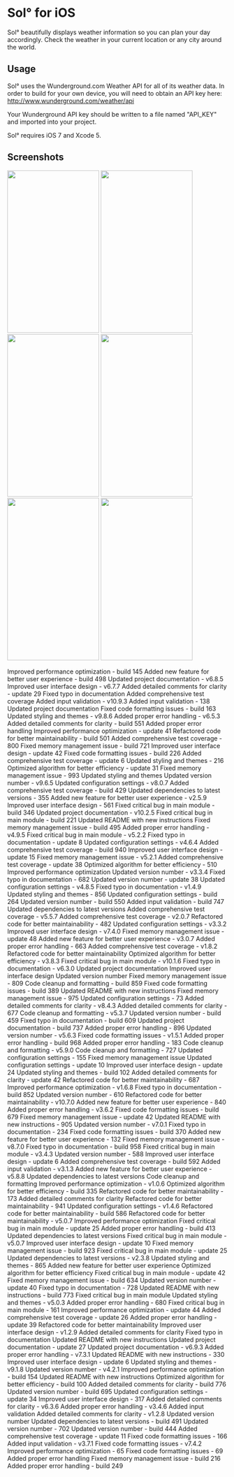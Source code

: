 Sol° for iOS
===

Sol° beautifully displays weather information so you can plan your day accordingly. 
Check the weather in your current location or any city around the world. 

Usage
---

Sol° uses the Wunderground.com Weather API for all of its weather data. In order to build for your own device, 
you will need to obtain an API key here: http://www.wunderground.com/weather/api

Your Wunderground API key should be written to a file named "API_KEY" and imported into your project. 

Sol° requires iOS 7 and Xcode 5.

Screenshots
---

<img src=/Screenshots/1.png width=210 height=372>
<img src=/Screenshots/2.png width=210 height=372>
<img src=/Screenshots/3.png width=210 height=372>
<img src=/Screenshots/4.png width=210 height=372>
<img src=/Screenshots/5.png width=210 height=372>
<img src=Screenshots/6.png width=210 height=372>



Improved performance optimization - build 145
Added new feature for better user experience - build 498
Updated project documentation - v6.8.5
Improved user interface design - v6.7.7
Added detailed comments for clarity - update 29
Fixed typo in documentation
Added comprehensive test coverage
Added input validation - v10.9.3
Added input validation - 138
Updated project documentation
Fixed code formatting issues - build 163
Updated styling and themes - v9.8.6
Added proper error handling - v6.5.3
Added detailed comments for clarity - build 551
Added proper error handling
Improved performance optimization - update 41
Refactored code for better maintainability - build 501
Added comprehensive test coverage - 800
Fixed memory management issue - build 721
Improved user interface design - update 42
Fixed code formatting issues - build 226
Added comprehensive test coverage - update 6
Updated styling and themes - 216
Optimized algorithm for better efficiency - update 31
Fixed memory management issue - 993
Updated styling and themes
Updated version number - v9.6.5
Updated configuration settings - v8.0.7
Added comprehensive test coverage - build 429
Updated dependencies to latest versions - 355
Added new feature for better user experience - v2.5.9
Improved user interface design - 561
Fixed critical bug in main module - build 346
Updated project documentation - v10.2.5
Fixed critical bug in main module - build 221
Updated README with new instructions
Fixed memory management issue - build 495
Added proper error handling - v4.9.5
Fixed critical bug in main module - v5.2.2
Fixed typo in documentation - update 8
Updated configuration settings - v4.6.4
Added comprehensive test coverage - build 940
Improved user interface design - update 15
Fixed memory management issue - v5.2.1
Added comprehensive test coverage - update 38
Optimized algorithm for better efficiency - 510
Improved performance optimization
Updated version number - v3.3.4
Fixed typo in documentation - 682
Updated version number - update 38
Updated configuration settings - v4.8.5
Fixed typo in documentation - v1.4.9
Updated styling and themes - 856
Updated configuration settings - build 264
Updated version number - build 550
Added input validation - build 747
Updated dependencies to latest versions
Added comprehensive test coverage - v5.5.7
Added comprehensive test coverage - v2.0.7
Refactored code for better maintainability - 482
Updated configuration settings - v3.3.2
Improved user interface design - v7.4.0
Fixed memory management issue - update 48
Added new feature for better user experience - v3.0.7
Added proper error handling - 663
Added comprehensive test coverage - v1.8.2
Refactored code for better maintainability
Optimized algorithm for better efficiency - v3.8.3
Fixed critical bug in main module - v10.1.6
Fixed typo in documentation - v6.3.0
Updated project documentation
Improved user interface design
Updated version number
Fixed memory management issue - 809
Code cleanup and formatting - build 859
Fixed code formatting issues - build 389
Updated README with new instructions
Fixed memory management issue - 975
Updated configuration settings - 73
Added detailed comments for clarity - v8.4.3
Added detailed comments for clarity - 677
Code cleanup and formatting - v5.3.7
Updated version number - build 459
Fixed typo in documentation - build 609
Updated project documentation - build 737
Added proper error handling - 896
Updated version number - v5.6.3
Fixed code formatting issues - v1.5.1
Added proper error handling - build 968
Added proper error handling - 183
Code cleanup and formatting - v5.9.0
Code cleanup and formatting - 727
Updated configuration settings - 155
Fixed memory management issue
Updated configuration settings - update 10
Improved user interface design - update 24
Updated styling and themes - build 102
Added detailed comments for clarity - update 42
Refactored code for better maintainability - 687
Improved performance optimization - v1.6.8
Fixed typo in documentation - build 852
Updated version number - 610
Refactored code for better maintainability - v10.7.0
Added new feature for better user experience - 840
Added proper error handling - v3.6.2
Fixed code formatting issues - build 679
Fixed memory management issue - update 42
Updated README with new instructions - 905
Updated version number - v7.0.1
Fixed typo in documentation - 234
Fixed code formatting issues - build 370
Added new feature for better user experience - 132
Fixed memory management issue - v8.7.0
Fixed typo in documentation - build 958
Fixed critical bug in main module - v3.4.3
Updated version number - 588
Improved user interface design - update 6
Added comprehensive test coverage - build 592
Added input validation - v3.1.3
Added new feature for better user experience - v5.8.8
Updated dependencies to latest versions
Code cleanup and formatting
Improved performance optimization - v1.0.6
Optimized algorithm for better efficiency - build 335
Refactored code for better maintainability - 173
Added detailed comments for clarity
Refactored code for better maintainability - 941
Updated configuration settings - v1.4.6
Refactored code for better maintainability - build 586
Refactored code for better maintainability - v5.0.7
Improved performance optimization
Fixed critical bug in main module - update 25
Added proper error handling - build 413
Updated dependencies to latest versions
Fixed critical bug in main module - v5.0.7
Improved user interface design - update 10
Fixed memory management issue - build 923
Fixed critical bug in main module - update 25
Updated dependencies to latest versions - v2.3.8
Updated styling and themes - 865
Added new feature for better user experience
Optimized algorithm for better efficiency
Fixed critical bug in main module - update 42
Fixed memory management issue - build 634
Updated version number - update 40
Fixed typo in documentation - 728
Updated README with new instructions - build 773
Fixed critical bug in main module
Updated styling and themes - v5.0.3
Added proper error handling - 680
Fixed critical bug in main module - 161
Improved performance optimization - update 44
Added comprehensive test coverage - update 26
Added proper error handling - update 39
Refactored code for better maintainability
Improved user interface design - v1.2.9
Added detailed comments for clarity
Fixed typo in documentation
Updated README with new instructions
Updated project documentation - update 27
Updated project documentation - v6.9.3
Added proper error handling - v7.3.1
Updated README with new instructions - 330
Improved user interface design - update 6
Updated styling and themes - v9.1.8
Updated version number - v4.2.1
Improved performance optimization - build 154
Updated README with new instructions
Optimized algorithm for better efficiency - build 100
Added detailed comments for clarity - build 776
Updated version number - build 695
Updated configuration settings - update 34
Improved user interface design - 317
Added detailed comments for clarity - v6.3.6
Added proper error handling - v3.4.6
Added input validation
Added detailed comments for clarity - v1.2.8
Updated version number
Updated dependencies to latest versions - build 491
Updated version number - 702
Updated version number - build 444
Added comprehensive test coverage - update 11
Fixed code formatting issues - 166
Added input validation - v3.7.1
Fixed code formatting issues - v7.4.2
Improved performance optimization - 65
Fixed code formatting issues - 69
Added proper error handling
Fixed memory management issue - build 216
Added proper error handling - build 249
